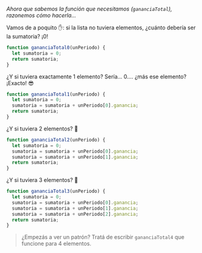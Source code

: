 _Ahora que sabemos la función que necesitamos (`gananciaTotal`), razonemos cómo hacerla..._

Vamos de a poquito :hand:: si la lista no tuviera elementos, ¿cuánto debería ser la sumatoria? ¡0!

```javascript
function gananciaTotal0(unPeriodo) {
  let sumatoria = 0;
  return sumatoria;
}
```

¿Y si tuviera exactamente 1 elemento? Sería... 0.... ¿más ese elemento? ¡Exacto! :sunglasses:

```javascript
function gananciaTotal1(unPeriodo) {
  let sumatoria = 0;
  sumatoria = sumatoria + unPeriodo[0].ganancia;
  return sumatoria;
}
```

¿Y si tuviera 2 elementos? :thought_balloon:

```javascript
function gananciaTotal2(unPeriodo) {
  let sumatoria = 0;
  sumatoria = sumatoria + unPeriodo[0].ganancia;
  sumatoria = sumatoria + unPeriodo[1].ganancia;
  return sumatoria;
}
```

¿Y si tuviera 3 elementos? :thought_balloon:

```javascript
function gananciaTotal3(unPeriodo) {
  let sumatoria = 0;
  sumatoria = sumatoria + unPeriodo[0].ganancia;
  sumatoria = sumatoria + unPeriodo[1].ganancia;
  sumatoria = sumatoria + unPeriodo[2].ganancia;
  return sumatoria;
}
```

> ¿Empezás a ver un patrón? Tratá de escribir `gananciaTotal4` que funcione para 4 elementos.
